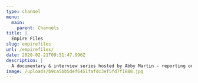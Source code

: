 ```yaml
---
type: channel
menu:
  main:
    parent: Channels
title: |
  Empire Files
slug: empirefiles
url: /empirefiles/
date: 2020-02-21T09:51:47.996Z
description: |
  A documentary & interview series hosted by Abby Martin - reporting on war & inequality from the heart of Empire
image: /uploads/b9ca5bb5def6451fafdc3ef5fd7f1888.jpg
---
```

